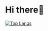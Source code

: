 # Hi there👋
[![Top Langs](https://github-readme-stats.vercel.app/api/top-langs/?username=toviaferna&theme=dark&langs_count=10&layout=compact)](https://github.com/anuraghazra/github-readme-stats)
